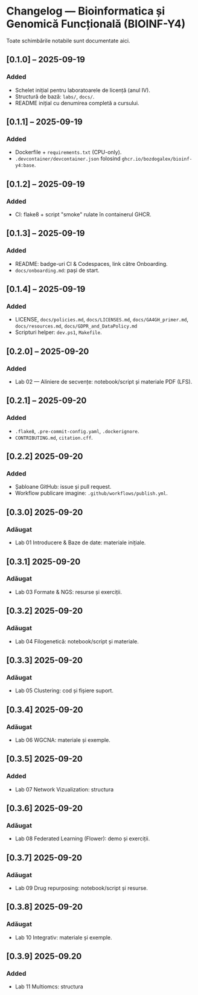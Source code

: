 
# Changelog — Bioinformatica și Genomică Funcțională (BIOINF-Y4)

Toate schimbările notabile sunt documentate aici.

## [0.1.0] – 2025-09-19
### Added
- Schelet inițial pentru laboratoarele de licență (anul IV).
- Structură de bază: `labs/`, `docs/`.
- README inițial cu denumirea completă a cursului.

## [0.1.1] – 2025-09-19
### Added
- Dockerfile + `requirements.txt` (CPU-only).
- `.devcontainer/devcontainer.json` folosind `ghcr.io/bozdogalex/bioinf-y4:base`.

## [0.1.2] – 2025-09-19
### Added
- CI: flake8 + script "smoke" rulate în containerul GHCR.

## [0.1.3] – 2025-09-19
### Added
- README: badge-uri CI & Codespaces, link către Onboarding.
- `docs/onboarding.md`: pași de start.

## [0.1.4] – 2025-09-19
### Added
- LICENSE, `docs/policies.md`, `docs/LICENSES.md`, `docs/GA4GH_primer.md`, `docs/resources.md`, `docs/GDPR_and_DataPolicy.md`
- Scripturi helper: `dev.ps1`, `Makefile`.

## [0.2.0] – 2025-09-20
### Added
- Lab 02 — Aliniere de secvențe: notebook/script și materiale PDF (LFS).
## [0.2.1] – 2025-09-20
### Added
- `.flake8`, `.pre-commit-config.yaml`, `.dockerignore`.
- `CONTRIBUTING.md`, `citation.cff`.
## [0.2.2]  2025-09-20
### Added
- Șabloane GitHub: issue și pull request.
- Workflow publicare imagine: `.github/workflows/publish.yml`.
## [0.3.0]  2025-09-20
### Adăugat
- Lab 01  Introducere & Baze de date: materiale inițiale.
## [0.3.1]  2025-09-20
### Adăugat
- Lab 03  Formate & NGS: resurse și exerciții.
## [0.3.2]  2025-09-20
### Adăugat
- Lab 04  Filogenetică: notebook/script și materiale.
## [0.3.3]  2025-09-20
### Adăugat
- Lab 05  Clustering: cod și fișiere suport.
## [0.3.4]  2025-09-20
### Adăugat
- Lab 06  WGCNA: materiale și exemple.
## [0.3.5]  2025-09-20
### Added
- Lab 07 Network Vizualization: structura
## [0.3.6]  2025-09-20
### Adăugat
- Lab 08  Federated Learning (Flower): demo și exerciții.
## [0.3.7]  2025-09-20
### Adăugat
- Lab 09  Drug repurposing: notebook/script și resurse.
## [0.3.8]  2025-09-20
### Adăugat
- Lab 10  Integrativ: materiale și exemple.
## [0.3.9]  2025-09.20
### Added 
- Lab 11  Multiomcs: structura


